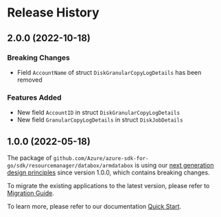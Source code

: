 # Release History

## 2.0.0 (2022-10-18)
### Breaking Changes

- Field `AccountName` of struct `DiskGranularCopyLogDetails` has been removed

### Features Added

- New field `AccountID` in struct `DiskGranularCopyLogDetails`
- New field `GranularCopyLogDetails` in struct `DiskJobDetails`


## 1.0.0 (2022-05-18)

The package of `github.com/Azure/azure-sdk-for-go/sdk/resourcemanager/databox/armdatabox` is using our [next generation design principles](https://azure.github.io/azure-sdk/general_introduction.html) since version 1.0.0, which contains breaking changes.

To migrate the existing applications to the latest version, please refer to [Migration Guide](https://aka.ms/azsdk/go/mgmt/migration).

To learn more, please refer to our documentation [Quick Start](https://aka.ms/azsdk/go/mgmt).